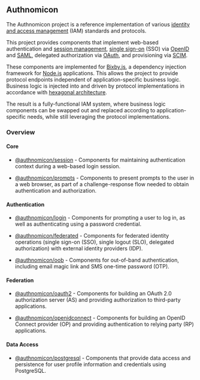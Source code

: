 ## Authnomicon

The Authnomicon project is a reference implementation of various [identity and
access management](https://en.wikipedia.org/wiki/Identity_management) (IAM)
standards and protocols.

This project provides components that implement web-based authentication and
[session management](https://en.wikipedia.org/wiki/HTTP#HTTP_session), [single
sign-on](https://en.wikipedia.org/wiki/Single_sign-on) (SSO) via [OpenID](https://en.wikipedia.org/wiki/OpenID)
and [SAML](https://en.wikipedia.org/wiki/Security_Assertion_Markup_Language),
delegated authorization via [OAuth](https://en.wikipedia.org/wiki/OAuth), and
provisioning via [SCIM](https://en.wikipedia.org/wiki/System_for_Cross-domain_Identity_Management).

These components are implemented for [Bixby.js](https://github.com/bixbyjs), a
dependency injection framework for [Node.js](https://nodejs.org/) applications.
This allows the project to provide protocol endpoints independent of
application-specific business logic.  Business logic is injected into and driven
by protocol implementations in accordance with [hexagonal architecture](https://en.wikipedia.org/wiki/Hexagonal_architecture_(software)).

The result is a fully-functional IAM system, where business logic components can
be swapped out and replaced according to application-specific needs, while still
leveraging the protocol implementations.

### Overview

#### Core

- [@authnomicon/session](https://github.com/authnomicon/session) - Components
  for maintaining authentication context during a web-based login session.

- [@authnomicon/prompts](https://github.com/authnomicon/prompts) - Components to
  present prompts to the user in a web browser, as part of a challenge-response
  flow needed to obtain authentication and authorization.

#### Authentication

- [@authnomicon/login](https://github.com/authnomicon/login) - Components for
  prompting a user to log in, as well as authenticating using a password
  credential.
  
- [@authnomicon/federated](https://github.com/authnomicon/federated) -
  Components for federated identity operations (single sign-on (SSO), single
  logout (SLO), delegated authorization) with external identity providers
  (IDP).

- [@authnomicon/oob](https://github.com/authnomicon/oob) - Components for
  out-of-band authentication, including email magic link and SMS one-time
  password (OTP).

#### Federation

- [@authnomicon/oauth2](https://github.com/authnomicon/oauth2) - Components for
  building an OAuth 2.0 authorization server (AS) and providing authorization to
  third-party applications.
  
- [@authnomicon/openidconnect](https://github.com/authnomicon/openidconnect) -
  Components for building an OpenID Connect provider (OP) and providing
  authentication to relying party (RP) applications.

#### Data Access

- [@authnomicon/postgresql](https://github.com/authnomicon/postgresql) -
  Components that provide data access and persistence for user profile
  information and credentials using PostgreSQL.
